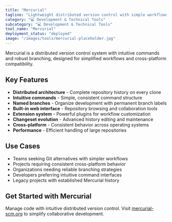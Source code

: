 ```yaml
---
title: "Mercurial"
tagline: "Lightweight distributed version control with simple workflows"
category: "💻 Development & Technical Tools"
subcategory: "💻 Development & Technical Tools"
tool_name: "Mercurial"
deployment_status: "deployed"
image: "/images/tools/mercurial-placeholder.jpg"
---
```

Mercurial is a distributed version control system with intuitive commands and robust branching, designed for simplified workflows and cross-platform compatibility.

## Key Features

- **Distributed architecture** - Complete repository history on every clone
- **Intuitive commands** - Simple, consistent command structure
- **Named branches** - Organize development with permanent branch labels
- **Built-in web interface** - Repository browsing and collaboration tools
- **Extension system** - Powerful plugins for workflow customization
- **Changeset evolution** - Advanced history editing and maintenance
- **Cross-platform** - Consistent behavior across operating systems
- **Performance** - Efficient handling of large repositories

## Use Cases

- Teams seeking Git alternatives with simpler workflows
- Projects requiring consistent cross-platform behavior
- Organizations needing reliable branching strategies
- Developers preferring intuitive command interfaces
- Legacy projects with established Mercurial history

## Get Started with Mercurial

Manage code with intuitive distributed version control. Visit [mercurial-scm.org](https://www.mercurial-scm.org) to simplify collaborative development.